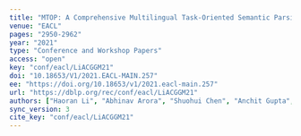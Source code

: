 ```yaml
---
title: "MTOP: A Comprehensive Multilingual Task-Oriented Semantic Parsing Benchmark."
venue: "EACL"
pages: "2950-2962"
year: "2021"
type: "Conference and Workshop Papers"
access: "open"
key: "conf/eacl/LiACGGM21"
doi: "10.18653/V1/2021.EACL-MAIN.257"
ee: "https://doi.org/10.18653/v1/2021.eacl-main.257"
url: "https://dblp.org/rec/conf/eacl/LiACGGM21"
authors: ["Haoran Li", "Abhinav Arora", "Shuohui Chen", "Anchit Gupta", "Sonal Gupta", "Yashar Mehdad"]
sync_version: 3
cite_key: "conf/eacl/LiACGGM21"
---
```

